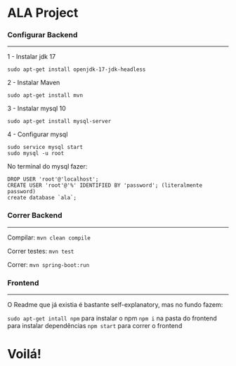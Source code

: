 # ALA Project

### Configurar Backend
---
1 - Instalar jdk 17

    sudo apt-get install openjdk-17-jdk-headless

2 - Instalar Maven

    sudo apt-get install mvn

3 - Instalar mysql 10

    sudo apt-get install mysql-server

4 - Configurar mysql
    
    sudo service mysql start
    sudo mysql -u root

No terminal do mysql fazer:
    
    DROP USER 'root'@'localhost';
    CREATE USER 'root'@'%' IDENTIFIED BY 'password'; (literalmente password)
    create database `ala`;

### Correr Backend
---

Compilar: `mvn clean compile`

Correr testes: `mvn test`

Correr: `mvn spring-boot:run`

### Frontend
---

O Readme que já existia é bastante self-explanatory, mas no fundo fazem:

`sudo apt-get intall npm` para instalar o npm
`npm i` na pasta do frontend para instalar dependências
`npm start` para correr o frontend

# Voilá!